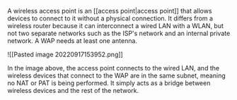 A wireless access point is an [[access point|access point]] that allows devices to connect to it without a physical connection. It differs from a wireless router because it can interconnect a wired LAN with a WLAN, but not two separate networks such as the ISP's network and an internal private network. A WAP needs at least one antenna.

![[Pasted image 20220917153952.png]]

In the image above, the access point connects to the wired LAN, and the wireless devices that connect to the WAP are in the same subnet, meaning no NAT or PAT is being performed. It simply acts as a bridge between wireless devices and the rest of the network.